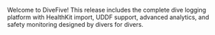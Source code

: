 Welcome to DiveFive! This release includes the complete dive logging platform with HealthKit import, UDDF support, advanced analytics, and safety monitoring designed by divers for divers.
